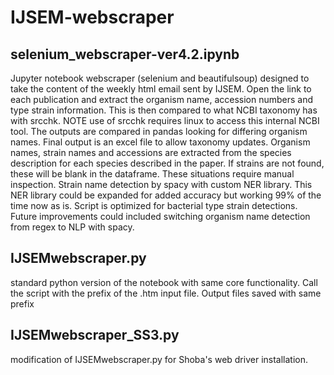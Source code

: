 # IJSEM-webscraper

## selenium_webscraper-ver4.2.ipynb
Jupyter notebook webscraper (selenium and beautifulsoup) designed to take the content of the weekly html email sent by IJSEM. Open the link to each publication and extract the organism name, accession numbers and type strain information. This is then compared to what NCBI taxonomy has with srcchk. NOTE use of srcchk requires linux to access this internal NCBI tool. The outputs are compared in pandas looking for differing organism names. Final output is an excel file to allow taxonomy updates. 
Organism names, strain names and accessions are extracted from the species description for each species described in the paper. 
If strains are not found, these will be blank in the dataframe. These situations require manual inspection. 
Strain name detection by spacy with custom NER library. This NER library could be expanded for added accuracy but working 99% of the time now as is. 
Script is optimized for bacterial type strain detections. Future improvements could included switching organism name detection from regex to NLP with spacy. 

## IJSEMwebscraper.py 
standard python version of the notebook with same core functionality. Call the script with the prefix of the .htm input file. Output files saved with same prefix
## IJSEMwebscraper_SS3.py 
modification of IJSEMwebscraper.py for Shoba's web driver installation. 
